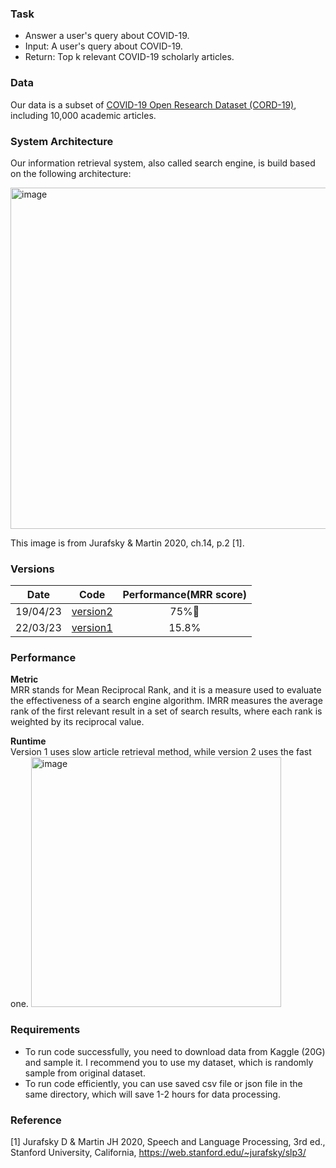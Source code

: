 ### Task
* Answer a user's query about COVID-19.
* Input: A user's query about COVID-19.
* Return: Top k relevant COVID-19 scholarly articles.

### Data
Our data is a subset of [COVID-19 Open Research Dataset (CORD-19)](https://www.kaggle.com/datasets/allen-institute-for-ai/CORD-19-research-challenge), including 10,000 academic articles.

### System Architecture
Our information retrieval system, also called search engine, is build based on the following architecture:

<img width="546" alt="image" src="https://github.com/guolipin/search_engine/assets/134791744/5203944e-5cd1-4d44-a484-335f65b3fe75">  

This image is from Jurafsky & Martin 2020, ch.14, p.2 [1].

### Versions
| Date | Code | Performance(MRR score) |
| :---: | :---: | :---: |
|19/04/23|[version2](https://github.com/guolipin/search_engine/blob/main/search_engine_v2.ipynb)|75%🚀|
|22/03/23|[version1](https://github.com/guolipin/search_engine/blob/main/search_engine_v1.ipynb)|15.8%|

### Performance
**Metric**  
MRR stands for Mean Reciprocal Rank, and it is a measure used to evaluate the effectiveness of a search engine algorithm. IMRR measures the average rank of the first relevant result in a set of search results, where each rank is weighted by its reciprocal value.

**Runtime**  
Version 1 uses slow article retrieval method, while version 2 uses the fast one.
<img width="400" alt="image" src="https://github.com/guolipin/search_engine/assets/134791744/44d850b5-05ac-4a9f-bdef-bb5131c212e0">



### Requirements
* To run code successfully, you need to download data from Kaggle (20G) and sample it. I recommend you to use my dataset, which is randomly sample from original dataset.
* To run code efficiently, you can use saved csv file or json file in the same directory, which will save 1-2 hours for data processing.

### Reference
[1] Jurafsky D & Martin JH 2020, Speech and Language Processing, 3rd ed., Stanford University, California, <https://web.stanford.edu/~jurafsky/slp3/>
